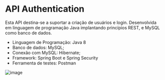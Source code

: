 
# API Authentication

Esta API destina-se a suportar a criação de usuários e login.
Desenvolvida em linguagem de programação Java implantando princípios REST, e MySQL como banco de dados.

- Linguagem de Programação: Java 8
- Banco de dados: MySQL;
- Conexão com MySQL: Hibernate;
- Framework: Spring Boot e Spring Security
- Ferramenta de testes: Postman

![image](https://user-images.githubusercontent.com/45856882/58849855-7aff9d00-8662-11e9-91ac-4472385192a5.png)
